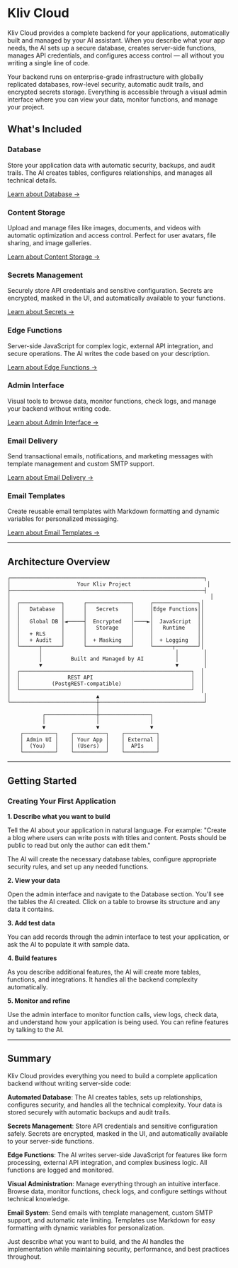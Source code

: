 # Kliv Cloud

Kliv Cloud provides a complete backend for your applications, automatically built and managed by your AI assistant. When you describe what your app needs, the AI sets up a secure database, creates server-side functions, manages API credentials, and configures access control — all without you writing a single line of code.

Your backend runs on enterprise-grade infrastructure with globally replicated databases, row-level security, automatic audit trails, and encrypted secrets storage. Everything is accessible through a visual admin interface where you can view your data, monitor functions, and manage your project.

## What's Included

### Database
Store your application data with automatic security, backups, and audit trails. The AI creates tables, configures relationships, and manages all technical details.

[Learn about Database →](/cloud/database)

### Content Storage
Upload and manage files like images, documents, and videos with automatic optimization and access control. Perfect for user avatars, file sharing, and image galleries.

[Learn about Content Storage →](/cloud/content-storage)

### Secrets Management
Securely store API credentials and sensitive configuration. Secrets are encrypted, masked in the UI, and automatically available to your functions.

[Learn about Secrets →](/cloud/secrets)

### Edge Functions
Server-side JavaScript for complex logic, external API integration, and secure operations. The AI writes the code based on your description.

[Learn about Edge Functions →](/cloud/functions)

### Admin Interface
Visual tools to browse data, monitor functions, check logs, and manage your backend without writing code.

[Learn about Admin Interface →](/cloud/admin)

### Email Delivery
Send transactional emails, notifications, and marketing messages with template management and custom SMTP support.

[Learn about Email Delivery →](/cloud/email-delivery)

### Email Templates
Create reusable email templates with Markdown formatting and dynamic variables for personalized messaging.

[Learn about Email Templates →](/cloud/email-templates)

---

## Architecture Overview

```
┌─────────────────────────────────────────────────────────────┐
│                     Your Kliv Project                        │
├─────────────────────────────────────────────────────────────┤
│                                                               │
│  ┌─────────────┐      ┌──────────────┐     ┌──────────────┐│
│  │   Database  │      │   Secrets    │     │Edge Functions││
│  │             │      │              │     │              ││
│  │   Global DB │◄─────┤  Encrypted   │────►│  JavaScript  ││
│  │             │      │   Storage    │     │   Runtime    ││
│  │   + RLS     │      │              │     │              ││
│  │   + Audit   │      │  + Masking   │     │  + Logging   ││
│  └──────┬──────┘      └──────────────┘     └──────┬───────┘│
│         │                                          │        │
│         │         Built and Managed by AI          │        │
│         ▼                                          ▼        │
│  ┌──────────────────────────────────────────────────────┐  │
│  │               REST API                               │  │
│  │          (PostgREST-compatible)                      │  │
│  └──────────────────────────────────────────────────────┘  │
│                           ▲                                 │
└───────────────────────────┼─────────────────────────────────┘
                            │
           ┌────────────────┼────────────────┐
           │                │                │
           ▼                ▼                ▼
    ┌──────────┐    ┌──────────┐    ┌──────────┐
    │ Admin UI │    │ Your App │    │ External │
    │  (You)   │    │ (Users)  │    │  APIs    │
    └──────────┘    └──────────┘    └──────────┘
```

---

## Getting Started

### Creating Your First Application

**1. Describe what you want to build**

Tell the AI about your application in natural language. For example: "Create a blog where users can write posts with titles and content. Posts should be public to read but only the author can edit them."

The AI will create the necessary database tables, configure appropriate security rules, and set up any needed functions.

**2. View your data**

Open the admin interface and navigate to the Database section. You'll see the tables the AI created. Click on a table to browse its structure and any data it contains.

**3. Add test data**

You can add records through the admin interface to test your application, or ask the AI to populate it with sample data.

**4. Build features**

As you describe additional features, the AI will create more tables, functions, and integrations. It handles all the backend complexity automatically.

**5. Monitor and refine**

Use the admin interface to monitor function calls, view logs, check data, and understand how your application is being used. You can refine features by talking to the AI.

---

## Summary

Kliv Cloud provides everything you need to build a complete application backend without writing server-side code:

**Automated Database**: The AI creates tables, sets up relationships, configures security, and handles all the technical complexity. Your data is stored securely with automatic backups and audit trails.

**Secrets Management**: Store API credentials and sensitive configuration safely. Secrets are encrypted, masked in the UI, and automatically available to your server-side functions.

**Edge Functions**: The AI writes server-side JavaScript for features like form processing, external API integration, and complex business logic. All functions are logged and monitored.

**Visual Administration**: Manage everything through an intuitive interface. Browse data, monitor functions, check logs, and configure settings without technical knowledge.

**Email System**: Send emails with template management, custom SMTP support, and automatic rate limiting. Templates use Markdown for easy formatting with dynamic variables for personalization.

Just describe what you want to build, and the AI handles the implementation while maintaining security, performance, and best practices throughout.
